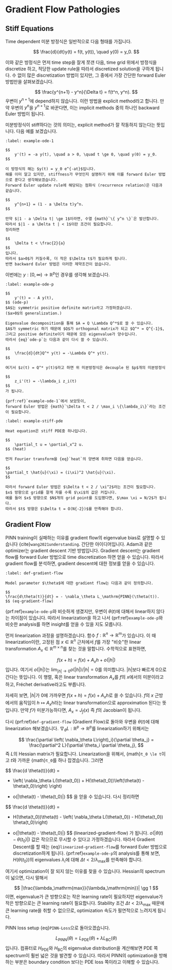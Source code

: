 # Gradient Flow Pathologies

## Stiff Equations
Time dependent 미분 방정식은 일반적으로 다음 형태를 가집니다.

$$
    \frac{d}{dt}y(t) = f(t, y(t)), \quad y(0) = y_0.
$$

이와 같은 방정식은 먼저 time step을 잘게 쪼갠 다음,
time grid 위에서 방정식을 discretize 하고,
적당한 update rule을 따라서 discretized solution을 구하게 됩니다.
수 없이 많은 discretization 방법이 있지만, 그 중에서 가장 간단한 forward Euler 방법만을 살펴보겠습니다.

$$
    \frac{y^{n+1} - y^n}{\Delta t} = f(t^n, y^n).
$$
우변이 $y^{n+1}$에 depend하지 않습니다.
이런 방법을 explicit method라고 합니다.
만약 우변의 $y^n$을 $y^{n+1}$로 바꾼다면, 이는 implicit methods 중의 하나인 backward Euler 방법이 됩니다.

미분방정식이 stiff하다는 것의 의미는, explicit method가 잘 작동하지 않는다는 뜻입니다.
다음 예를 보겠습니다.
```{prf:example} Stiff Ordinary Differential Equation
:label: example-ode-1

$$
    y'(t) = -a y(t), \quad a > 0, \quad t \ge 0, \quad y(0) = y_0.
$$

이 방정식의 해는 $y(t) = y_0 e^{-at}$입니다.
해를 이미 알고 있지만, stiffness가 무엇인지 설명하기 위해 이를 forward Euler 방법으로 푼다고 생각해보겠습니다.
Forward Euler update rule에 해당되는 점화식 (recurrence relation)은 다음과 같습니다.

$$
    y^{n+1} = (1 - a \Delta t)y^n.
$$

만약 $|1 - a \Delta t| \ge 1$이라면, 수열 {math}`\{ y^n \}`은 발산합니다.
따라서 $|1 - a \Delta t | < 1$이란 조건이 필요합니다.
정리하면

$$
    \Delta t < \frac{2}{a}
$$
입니다.
따라서 $a>0$가 커질수록, 더 작은 $\Delta t$가 필요하게 됩니다.
반면 backward Euler 방법은 이러한 제약조건이 없습니다.
```

이번에는 $y: [0, \infty) \rightarrow \mathbb{R}^p$인 경우를 생각해 보겠습니다.
```{prf:example} Stiff System of Ordinary Differential Equations
:label: example-ode-p

$$
    y'(t) = - A y(t),
$$ (ode-p)
$A$는 symmetric positive definite matrix라고 가정하겠습니다.
($a>0$의 generalization.)

Eigenvalue decomposition을 통해 $A = Q \Lambda Q^*$로 쓸 수 있습니다.
$A$가 symmetric 하기 때문에 $Q$가 orthogonal matrix가 되고 $Q^* = Q^{-1}$,
그리고 positive definite이기 때문에 모든 eigenvalue가 양수입니다.
따라서 {eq}`ode-p`는 다음과 같이 다시 쓸 수 있습니다.

$$
    \frac{d}{dt}Q^* y(t) = -\Lambda Q^* y(t).
$$

여기서 $z(t) = Q^* y(t)$라고 하면 위 미분방정식은 decouple 된 $p$개의 미분방정식

$$
    z_i'(t) = -\lambda_i z_i(t)
$$
가 됩니다.

{prf:ref}`example-ode-1`에서 보았듯이,
forward Euler 방법은 {math}`\Delta t < 2 / \max_i \{\lambda_i\}`라는 조건이 필요합니다.
```

```{prf:example} Stiff Partial Differential Equation
:label: example-stiff-pde

Heat equation은 stiff PDE중 하나입니다.

$$
    \partial_t u = \partial_x^2 u.
$$ (heat)

먼저 Fourier transform을 {eq}`heat`의 양변에 취하면 다음을 얻습니다.

$$
\partial_t \hat{u}(\xi) = (i\xi)^2 \hat{u}(\xi).
$$

따라서 forward Euler 방법은 $\Delta t < 2 / \xi^2$라는 조건이 필요합니다.
$x$ 방향으로 grid를 잘게 자를 수록 $\xi$의 값은 커집니다.
예를 들어 $x$ 방향으로 $N$개의 grid point를 도입했다면, $\max \xi = N/2$가 됩니다.
따라서 $t$ 방향은 $\Delta t = O(N{-2})$를 만족해야 합니다.
```


## Gradient Flow
PINN training이 실패하는 이유를 gradient flow의 eigenvalue bias로 설명할 수 있습니다 {cite}`wang2021understanding`.
간단한 아이디어입니다.
Adam과 같은 optimizer는 gradient descent 기반 방법입니다.
Gradient descent는 gradient flow를 forward Euler 방법으로 time discretization 하면 얻을 수 있습니다.
따라서 gradient flow를 분석하면, gradient descent에 대한 정보를 얻을 수 있습니다.

```{prf:definition} Gradient Flow
:label: def-gradient-flow

Model parameter $\theta$에 대한 gradient flow는 다음과 같이 정의합니다.

$$
\frac{d\theta(t)}{dt} = - \nabla_\theta L_\mathrm{PINN}(\theta(t)).
$$ (eq-gradient-flow)
```

{prf:ref}`example-ode-p`와 비슷하게 생겼지만,
우변이 $\theta(t)$에 대해서 linear하지 않다는 차이점이 있습니다.
따라서 linearization을 하고 나서 {prf:ref}`example-ode-p`와 비슷한 analysis를 하면 insight를 얻을 수 있을 지도 모릅니다.

먼저 linearization 과정을 설명하겠습니다.
함수 $f: \mathbb{R}^n \rightarrow \mathbb{R}^m$가 있습니다.
이 때 linearization이란,
고정된 점 $x \in \mathbb{R}^n$ 근처에서 $f$를 가장 "비슷"한 linear transformation $A_x \in \mathbb{R}^{m \times n}$를 찾는 것을 말합니다.
수학적으로 표현하면,

$$
f(x + h) = f(x) + A_x h + o(|h|)
$$
입니다.
여기서 $o(|h|)$는 $\lim_{|h|\rightarrow 0} o(|h|) / |h| = 0$를 의미합니다.
$|h|$보다 빠르게 $0$으로 간다는 뜻입니다.
이 행렬, 혹은 linear transformation $A_x$를 $f$의 $x$에서의 미분이라고 하고,
Fréchet derivative라고도 부릅니다.

자세히 보면, $|h|$가 $0$에 가까우면 $f(x+h) = f(x) + A_x h$로 쓸 수 있습니다.
$f$의 $x$ 근방에서의 움직임이 $h \mapsto A_x h$라는 linear transformation으로 approximation 된다는 뜻입니다.
만약 $f$가 미분가능하다면, $A_x = J_f(x)$ 즉 $f$의 Jacobian이 됩니다.

다시 {prf:ref}`def-gradient-flow` (Gradient Flow)로 돌아와 우변을 $\theta(t)$에 대해 linearization 해보겠습니다.
$\nabla_\theta L : \mathbb{R}^p \rightarrow \mathbb{R}^p$를 linearization하기 위해서는

$$
\frac{\partial \left( \nabla_\theta L\right)_i}{\partial \theta_j} = \frac{\partial^2 L}{\partial \theta_i \partial \theta_j},
$$
즉 $L$의 Hessian matrix가 필요합니다.
Linearization을 위해서,
{math}`t_0 \le t`이고 $t$와 가까운 {math}`t_0`를 하나 잡겠습니다.
그러면

$$
\frac{d \theta(t)}{dt} = 
- \left( \nabla_\theta L(\theta(t_0)) + H(\theta(t_0))\left(\theta(t) - \theta(t_0)\right) \right)
+ o(|\theta(t) - \theta(t_0)|)
$$
을 얻을 수 있습니다.
다시 정리하면

$$
\frac{d \theta(t)}{dt} =
- H(\theta(t_0))\theta(t) - \left( \nabla_\theta L(\theta(t_0)) - H(\theta(t_0)) \theta(t_0)\right)
+ o(|\theta(t) - \theta(t_0)|)
$$ (linearized-gradient-flow)
가 됩니다.
$o(|\theta(t) - \theta(t_0)|)$ 값은 작으므로 무시할 수 있다고 가정하겠습니다.
따라서 Gradient Descent를 할 때는 {eq}`linearized-gradient-flow`를 forward Euler 방법으로 discretization하게 됩니다.
{prf:ref}`example-ode-p`의 analysis를 통해 보면,
$H(\theta(t_0))$의 eigenvalues $\lambda_i$에 대해
$\Delta t < 2 / \lambda_\mathrm{max}$를 만족해야 합니다.

여기서 optimization이 잘 되지 않는 이유를 찾을 수 있습니다.
Hessian의 spectrum이 넓으면, 다시 말해서

$$
|\frac{\lambda_\mathrm{max}}{\lambda_\mathrm{min}}| \gg 1
$$
이면, eigenvalue가 큰 방향으로는 작은 learning rate이 필요하지만 eigenvalue가 작은 방향으로는 큰 learning rate이 필요합니다.
Stability 조건 $\Delta t < 2 / \lambda_\mathrm{max}$ 때문에 큰 learning rate을 취할 수 없으므로,
optimization 속도가 필연적으로 느려지게 됩니다.

PINN loss setup {eq}`PINN-Loss`으로 돌아오겠습니다.

$$
L_\mathrm{PINN}(\theta) = L_\mathrm{PDE}(\theta) + \lambda L_\mathrm{BC}(\theta)
$$
입니다.
컴퓨터로 $H_\mathrm{PDE}$와 $H_\mathrm{BC}$의 eigenvalue distribution을 계산해보면
PDE 쪽 spectrum이 훨씬 넓은 것을 발견할 수 있습니다.
따라서 PINN의 optimization을 방해하는 부분은 boundary condition 보다는 PDE loss 쪽이라고 이해할 수 있습니다.